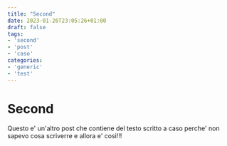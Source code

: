 ```yaml
---
title: "Second"
date: 2023-01-26T23:05:26+01:00
draft: false
tags:
- 'second'
- 'post'
- 'caso'
categories:
- 'generic'
- 'test'
---
```


# Second

Questo e' un'altro post che contiene del testo scritto a caso perche' non sapevo cosa scriverre e allora e' cosi!!!